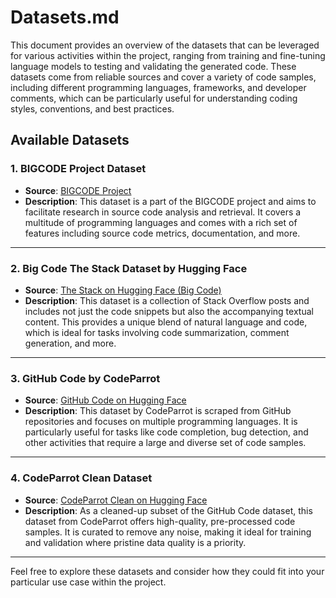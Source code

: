 # Datasets.md

This document provides an overview of the datasets that can be leveraged for various activities within the project, ranging from training and fine-tuning language models to testing and validating the generated code. These datasets come from reliable sources and cover a variety of code samples, including different programming languages, frameworks, and developer comments, which can be particularly useful for understanding coding styles, conventions, and best practices.

## Available Datasets

### 1. BIGCODE Project Dataset

- **Source**: [BIGCODE Project](https://www.bigcode-project.org/docs/about/mission/)
- **Description**: This dataset is a part of the BIGCODE project and aims to facilitate research in source code analysis and retrieval. It covers a multitude of programming languages and comes with a rich set of features including source code metrics, documentation, and more.

---

### 2. Big Code The Stack Dataset by Hugging Face

- **Source**: [The Stack on Hugging Face (Big Code)](https://huggingface.co/datasets/bigcode/the-stack)
- **Description**: This dataset is a collection of Stack Overflow posts and includes not just the code snippets but also the accompanying textual content. This provides a unique blend of natural language and code, which is ideal for tasks involving code summarization, comment generation, and more.

---

### 3. GitHub Code by CodeParrot

- **Source**: [GitHub Code on Hugging Face](https://huggingface.co/datasets/codeparrot/github-code)
- **Description**: This dataset by CodeParrot is scraped from GitHub repositories and focuses on multiple programming languages. It is particularly useful for tasks like code completion, bug detection, and other activities that require a large and diverse set of code samples.

---

### 4. CodeParrot Clean Dataset

- **Source**: [CodeParrot Clean on Hugging Face](https://huggingface.co/datasets/codeparrot/codeparrot-clean)
- **Description**: As a cleaned-up subset of the GitHub Code dataset, this dataset from CodeParrot offers high-quality, pre-processed code samples. It is curated to remove any noise, making it ideal for training and validation where pristine data quality is a priority.

---

Feel free to explore these datasets and consider how they could fit into your particular use case within the project.
